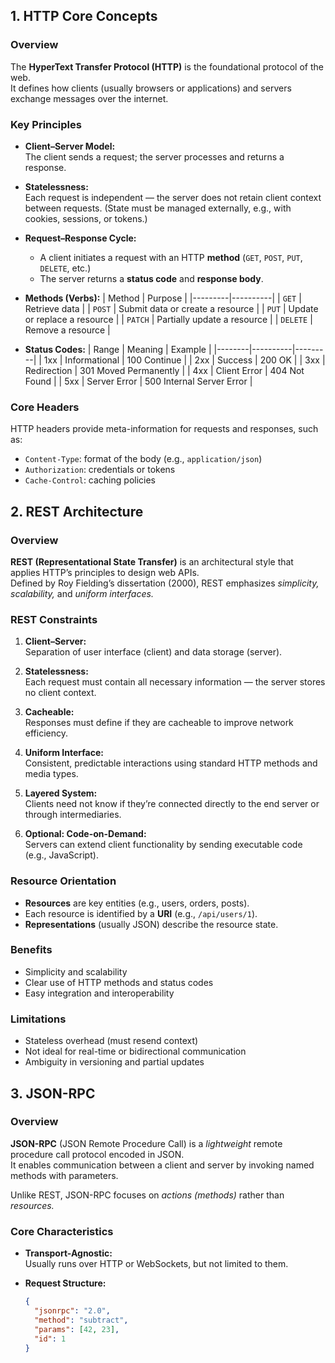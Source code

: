 ## 1. HTTP Core Concepts

### Overview
The **HyperText Transfer Protocol (HTTP)** is the foundational protocol of the web.  
It defines how clients (usually browsers or applications) and servers exchange messages over the internet.

### Key Principles

- **Client–Server Model:**  
  The client sends a request; the server processes and returns a response.

- **Statelessness:**  
  Each request is independent — the server does not retain client context between requests.
  (State must be managed externally, e.g., with cookies, sessions, or tokens.)

- **Request–Response Cycle:**  
  - A client initiates a request with an HTTP **method** (`GET`, `POST`, `PUT`, `DELETE`, etc.)  
  - The server returns a **status code** and **response body**.

- **Methods (Verbs):**
  | Method | Purpose |
  |---------|----------|
  | `GET` | Retrieve data |
  | `POST` | Submit data or create a resource |
  | `PUT` | Update or replace a resource |
  | `PATCH` | Partially update a resource |
  | `DELETE` | Remove a resource |

- **Status Codes:**
  | Range | Meaning | Example |
  |--------|----------|---------|
  | 1xx | Informational | 100 Continue |
  | 2xx | Success | 200 OK |
  | 3xx | Redirection | 301 Moved Permanently |
  | 4xx | Client Error | 404 Not Found |
  | 5xx | Server Error | 500 Internal Server Error |

### Core Headers
HTTP headers provide meta-information for requests and responses, such as:
- `Content-Type`: format of the body (e.g., `application/json`)
- `Authorization`: credentials or tokens
- `Cache-Control`: caching policies


## 2. REST Architecture

### Overview
**REST (Representational State Transfer)** is an architectural style that applies HTTP’s principles to design web APIs.  
Defined by Roy Fielding’s dissertation (2000), REST emphasizes *simplicity, scalability,* and *uniform interfaces.*

### REST Constraints

1. **Client–Server:**  
   Separation of user interface (client) and data storage (server).

2. **Statelessness:**  
   Each request must contain all necessary information — the server stores no client context.

3. **Cacheable:**  
   Responses must define if they are cacheable to improve network efficiency.

4. **Uniform Interface:**  
   Consistent, predictable interactions using standard HTTP methods and media types.

5. **Layered System:**  
   Clients need not know if they’re connected directly to the end server or through intermediaries.

6. **Optional: Code-on-Demand:**  
   Servers can extend client functionality by sending executable code (e.g., JavaScript).

### Resource Orientation
- **Resources** are key entities (e.g., users, orders, posts).  
- Each resource is identified by a **URI** (e.g., `/api/users/1`).  
- **Representations** (usually JSON) describe the resource state.

### Benefits
- Simplicity and scalability  
- Clear use of HTTP methods and status codes  
- Easy integration and interoperability

### Limitations
- Stateless overhead (must resend context)  
- Not ideal for real-time or bidirectional communication  
- Ambiguity in versioning and partial updates


## 3. JSON-RPC

### Overview
**JSON-RPC** (JSON Remote Procedure Call) is a *lightweight* remote procedure call protocol encoded in JSON.  
It enables communication between a client and server by invoking named methods with parameters.

Unlike REST, JSON-RPC focuses on *actions (methods)* rather than *resources.*

### Core Characteristics

- **Transport-Agnostic:**  
  Usually runs over HTTP or WebSockets, but not limited to them.

- **Request Structure:**
  ```json
  {
    "jsonrpc": "2.0",
    "method": "subtract",
    "params": [42, 23],
    "id": 1
  }

